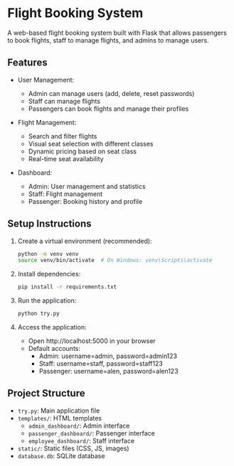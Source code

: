 # Flight Booking System

A web-based flight booking system built with Flask that allows passengers to book flights, staff to manage flights, and admins to manage users.

## Features

- User Management:
  - Admin can manage users (add, delete, reset passwords)
  - Staff can manage flights
  - Passengers can book flights and manage their profiles

- Flight Management:
  - Search and filter flights
  - Visual seat selection with different classes
  - Dynamic pricing based on seat class
  - Real-time seat availability

- Dashboard:
  - Admin: User management and statistics
  - Staff: Flight management
  - Passenger: Booking history and profile

## Setup Instructions

1. Create a virtual environment (recommended):
   ```bash
   python -m venv venv
   source venv/bin/activate  # On Windows: venv\Scripts\activate
   ```

2. Install dependencies:
   ```bash
   pip install -r requirements.txt
   ```

3. Run the application:
   ```bash
   python try.py
   ```

4. Access the application:
   - Open http://localhost:5000 in your browser
   - Default accounts:
     - Admin: username=admin, password=admin123
     - Staff: username=staff, password=staff123
     - Passenger: username=alen, password=alen123

## Project Structure

- `try.py`: Main application file
- `templates/`: HTML templates
  - `admin_dashboard/`: Admin interface
  - `passenger_dashboard/`: Passenger interface
  - `employee_dashboard/`: Staff interface
- `static/`: Static files (CSS, JS, images)
- `database.db`: SQLite database
